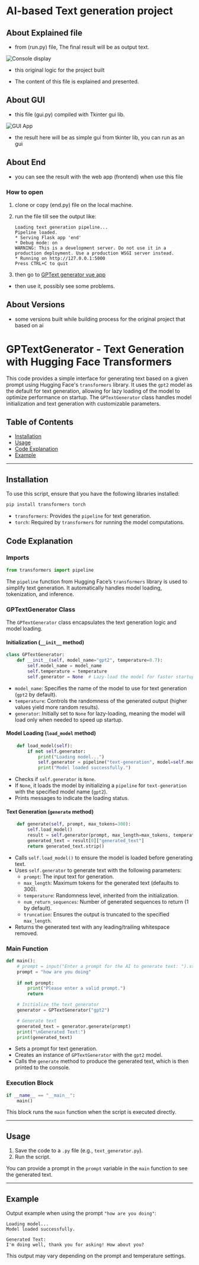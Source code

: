 
# AI-based Text generation project

## About Explained file

- from (run.py) file, The final result will be as output text.

![Console display](/assets/images/console.jpg)

- this original logic for the project built

- The content of this file is explained and presented.

## About GUI

- this file (gui.py) compiled with Tkinter gui lib.

![GUI App](/assets/images/gui.jpg)

- the result here will be as simple gui from tkinter lib, you can run as an gui

## About End

- you can see the result with the web app (frontend) when use this file

### How to open
1. clone or copy (end.py) file on the local machine.

2. run the file till see the output like:
    ```text
    Loading text generation pipeline...
    Pipeline loaded.
    * Serving Flask app 'end'
    * Debug mode: on
    WARNING: This is a development server. Do not use it in a production deployment. Use a production WSGI server instead.
    * Running on http://127.0.0.1:5000
    Press CTRL+C to quit
    ```

3. then go to [GPText generator vue app](https://ai-intro-front-generate-text.vercel.app/)

- then use it, possibly see some problems.

## About Versions

- some versions built while building process for the original project that based on ai


# GPTextGenerator - Text Generation with Hugging Face Transformers

This code provides a simple interface for generating text based on a given prompt using Hugging Face's `transformers` library. It uses the `gpt2` model as the default for text generation, allowing for lazy loading of the model to optimize performance on startup. The `GPTextGenerator` class handles model initialization and text generation with customizable parameters.

## Table of Contents
- [Installation](#installation)
- [Usage](#usage)
- [Code Explanation](#code-explanation)
- [Example](#example)

---

## Installation

To use this script, ensure that you have the following libraries installed:

```bash
pip install transformers torch
```

- `transformers`: Provides the `pipeline` for text generation.
- `torch`: Required by `transformers` for running the model computations.

## Code Explanation

### Imports

```python
from transformers import pipeline
```

The `pipeline` function from Hugging Face’s `transformers` library is used to simplify text generation. It automatically handles model loading, tokenization, and inference.

### GPTextGenerator Class

The `GPTextGenerator` class encapsulates the text generation logic and model loading.

#### Initialization (`__init__` method)

```python
class GPTextGenerator:
    def __init__(self, model_name="gpt2", temperature=0.7):
        self.model_name = model_name
        self.temperature = temperature
        self.generator = None  # Lazy-load the model for faster startup
```

- `model_name`: Specifies the name of the model to use for text generation (`gpt2` by default).
- `temperature`: Controls the randomness of the generated output (higher values yield more random results).
- `generator`: Initially set to `None` for lazy-loading, meaning the model will load only when needed to speed up startup.

#### Model Loading (`load_model` method)

```python
    def load_model(self):
        if not self.generator:
            print("Loading model...")
            self.generator = pipeline("text-generation", model=self.model_name)
            print("Model loaded successfully.")
```

- Checks if `self.generator` is `None`.
- If `None`, it loads the model by initializing a `pipeline` for `text-generation` with the specified model name (`gpt2`).
- Prints messages to indicate the loading status.

#### Text Generation (`generate` method)

```python
    def generate(self, prompt, max_tokens=300):
        self.load_model()
        result = self.generator(prompt, max_length=max_tokens, temperature=self.temperature, num_return_sequences=1, truncation=True)
        generated_text = result[0]["generated_text"]
        return generated_text.strip()
```

- Calls `self.load_model()` to ensure the model is loaded before generating text.
- Uses `self.generator` to generate text with the following parameters:
  - `prompt`: The input text for generation.
  - `max_length`: Maximum tokens for the generated text (defaults to 300).
  - `temperature`: Randomness level, inherited from the initialization.
  - `num_return_sequences`: Number of generated sequences to return (1 by default).
  - `truncation`: Ensures the output is truncated to the specified `max_length`.
- Returns the generated text with any leading/trailing whitespace removed.

### Main Function

```python
def main():
    # prompt = input("Enter a prompt for the AI to generate text: ").strip()
    prompt = "how are you doing"
    
    if not prompt:
        print("Please enter a valid prompt.")
        return

    # Initialize the text generator
    generator = GPTextGenerator("gpt2")

    # Generate text
    generated_text = generator.generate(prompt)
    print("\nGenerated Text:")
    print(generated_text)
```

- Sets a prompt for text generation.
- Creates an instance of `GPTextGenerator` with the `gpt2` model.
- Calls the `generate` method to produce the generated text, which is then printed to the console.

### Execution Block

```python
if __name__ == "__main__":
    main()
```

This block runs the `main` function when the script is executed directly.

---

## Usage

1. Save the code to a `.py` file (e.g., `text_generator.py`).
2. Run the script.

You can provide a prompt in the `prompt` variable in the `main` function to see the generated text.

---

## Example

Output example when using the prompt `"how are you doing"`:

```text
Loading model...
Model loaded successfully.

Generated Text:
I'm doing well, thank you for asking! How about you?
```

This output may vary depending on the prompt and temperature settings.